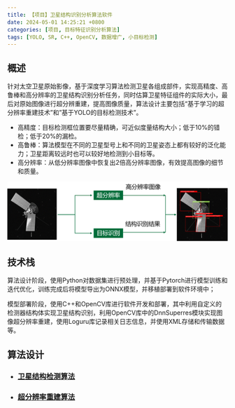 ```yaml
---
title: 【项目】卫星结构识别分析算法软件
date: 2024-05-01 14:25:21 +0800
categories: [项目, 目标特征识别分析算法]
tags: [YOLO, SR, C++, OpenCV, 数据增广, 小目标检测]
---
```

## 概述
针对太空卫星原始影像，基于深度学习算法检测卫星各组成部件，实现高精度、高鲁棒和高分辨率的卫星结构识别分析任务，同时估算卫星特征组件的实际大小，最后对原始图像进行超分辨重建，提高图像质量，算法设计主要包括“基于学习的超分辨率重建技术”和”基于YOLO的目标检测技术”。
- 高精度：目标检测框位置要尽量精确，可近似度量结构大小；低于10%的错检；低于20%的漏检。
- 高鲁棒：算法模型在不同的卫星型号上和不同的卫星姿态上都有较好的泛化能力；卫星距离较远时也可以较好地检测到小目标等。
- 高分辨率：从低分辨率图像中恢复出2倍高分辨率图像，有效提高图像的细节和质量。

![项目主要任务概图](assets\images\2024-08-26-project-satellite-object-detection\tasks.png)

## 技术栈
算法设计阶段，使用Python对数据集进行预处理，并基于Pytorch进行模型训练和迭代优化，训练完成后将模型导出为ONNX模型，并移植部署到软件环境中；

模型部署阶段，使用C++和OpenCV库进行软件开发和部署，其中利用自定义的检测器结构体实现卫星结构识别，利用OpenCV库中的DnnSuperres模块实现图像超分辨率重建，使用Loguru库记录相关日志信息，并使用XML存储和传输数据等。

## 算法设计
- ### [卫星结构检测算法](/posts/project-satellite-object-detection-yolo/)
- ### [超分辨率重建算法](/posts/project-satellite-object-detection-sr/)